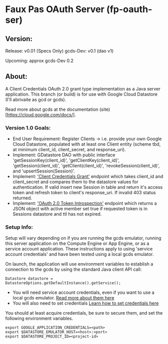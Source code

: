 # Faux Pas OAuth Server (fp-oauth-ser)

## Version:

Release: v0.01 (Specs Only)
gcds-Dev: v0.1  (dao v1)

Upcoming: approx gcds-Dev 0.2

## About:

A Client Credentials OAuth 2.0 grant type implementation as a Java server application.  This branch (or build) is for use with Google Cloud Datastore (I'll abrivaite as gcd or gcds).

Read more about gcds at the documentation (site)[https://cloud.google.com/docs/].

### Version 1.0 Goals:

- End User Requirement: Register Clients -> i.e. provide your own Google Cloud Datastore, populated with at least one Client entity (scheme tbd, at minimum client_id, client_secret, and response_uri).
- Implement: GDatastore DAO with public interface 'getSessionKey(client_id)', 'getClientKey(client_id)', 'getSession(client_id)', 'getClient(client_id)', 'revokeSession(client_id)', and 'upsertSession(Session)'.
- Implement: ['Client Credentials Grant'](https://oauth.net/2/grant-types/client-credentials) endpoint which takes client_id and client_secret and compares them to the datastore values for authentication.  If valid insert new Session in table and return it's access token and refresh token to client's response_uri.  If invalid 403 status returned.
- Implement: ['OAuth 2.0 Token Introspection'](https://www.oauth.com/oauth2-servers/token-introspection-endpoint) endpoint which returns a JSON object with active member set true if requested token is in Sessions datastore and ttl has not expired.

### Setup Info:

Setup will vary depending on if you are running the gcds emulator, running this server application on the Compute Engine or App Engine, or as a service account application.
These instructions apply to using 'service account credentials' and have been tested using a local gcds emulator.

On launch, the application will use environment variables to establish a connection to the gcds by using the standard Java client API call:

```
Datastore datastore = DatastoreOptions.getDefaultInstance().getService();
```

- You will need service account credentials, even if you want to use a local gcds emulator. [Read more about them here](https://cloud.google.com/iam/docs/granting-roles-to-service-accounts)
- You will also need to set credentials [Learn how to set credentials here](https://cloud.google.com/docs/authentication/production)

You should at least acquire credentials, be sure to secure them, and set the following environment variables.

```
export GOOGLE_APPLICATION_CREDENTIALS=<path>
export $DATASTORE_EMULATOR_HOST=<host>:<port>
export $DATASTORE_PROJECT_ID=<project-id>
```



